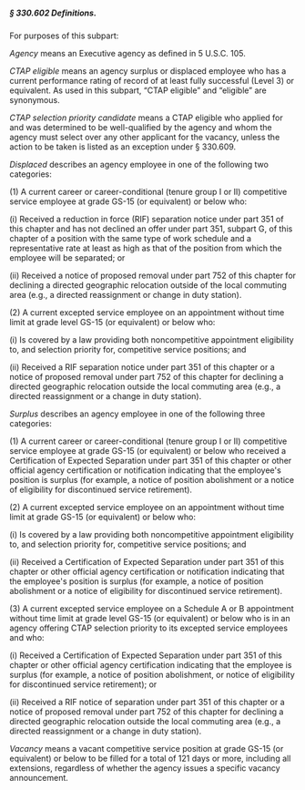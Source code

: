 ##### § 330.602 Definitions. #####

For purposes of this subpart:

*Agency* means an Executive agency as defined in 5 U.S.C. 105.

*CTAP eligible* means an agency surplus or displaced employee who has a current performance rating of record of at least fully successful (Level 3) or equivalent. As used in this subpart, “CTAP eligible” and “eligible” are synonymous.

*CTAP selection priority candidate* means a CTAP eligible who applied for and was determined to be well-qualified by the agency and whom the agency must select over any other applicant for the vacancy, unless the action to be taken is listed as an exception under § 330.609.

*Displaced* describes an agency employee in one of the following two categories:

(1) A current career or career-conditional (tenure group I or II) competitive service employee at grade GS-15 (or equivalent) or below who:

(i) Received a reduction in force (RIF) separation notice under part 351 of this chapter and has not declined an offer under part 351, subpart G, of this chapter of a position with the same type of work schedule and a representative rate at least as high as that of the position from which the employee will be separated; or

(ii) Received a notice of proposed removal under part 752 of this chapter for declining a directed geographic relocation outside of the local commuting area (e.g., a directed reassignment or change in duty station).

(2) A current excepted service employee on an appointment without time limit at grade level GS-15 (or equivalent) or below who:

(i) Is covered by a law providing both noncompetitive appointment eligibility to, and selection priority for, competitive service positions; and

(ii) Received a RIF separation notice under part 351 of this chapter or a notice of proposed removal under part 752 of this chapter for declining a directed geographic relocation outside the local commuting area (e.g., a directed reassignment or a change in duty station).

*Surplus* describes an agency employee in one of the following three categories:

(1) A current career or career-conditional (tenure group I or II) competitive service employee at grade GS-15 (or equivalent) or below who received a Certification of Expected Separation under part 351 of this chapter or other official agency certification or notification indicating that the employee's position is surplus (for example, a notice of position abolishment or a notice of eligibility for discontinued service retirement).

(2) A current excepted service employee on an appointment without time limit at grade GS-15 (or equivalent) or below who:

(i) Is covered by a law providing both noncompetitive appointment eligibility to, and selection priority for, competitive service positions; and

(ii) Received a Certification of Expected Separation under part 351 of this chapter or other official agency certification or notification indicating that the employee's position is surplus (for example, a notice of position abolishment or a notice of eligibility for discontinued service retirement).

(3) A current excepted service employee on a Schedule A or B appointment without time limit at grade level GS-15 (or equivalent) or below who is in an agency offering CTAP selection priority to its excepted service employees and who:

(i) Received a Certification of Expected Separation under part 351 of this chapter or other official agency certification indicating that the employee is surplus (for example, a notice of position abolishment, or notice of eligibility for discontinued service retirement); or

(ii) Received a RIF notice of separation under part 351 of this chapter or a notice of proposed removal under part 752 of this chapter for declining a directed geographic relocation outside the local commuting area (e.g., a directed reassignment or a change in duty station).

*Vacancy* means a vacant competitive service position at grade GS-15 (or equivalent) or below to be filled for a total of 121 days or more, including all extensions, regardless of whether the agency issues a specific vacancy announcement.